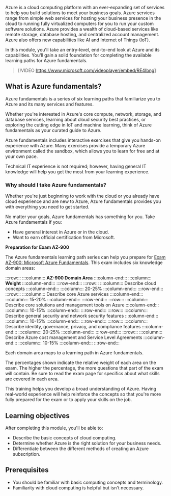 Azure is a cloud computing platform with an ever-expanding set of services to help you build solutions to meet your business goals. Azure services range from simple web services for hosting your business presence in the cloud to running fully virtualized computers for you to run your custom software solutions. Azure provides a wealth of cloud-based services like remote storage, database hosting, and centralized account management. Azure also offers new capabilities like AI and Internet of Things (IoT).

In this module, you'll take an entry-level, end-to-end look at Azure and its capabilities. You'll gain a solid foundation for completing the available learning paths for Azure fundamentals.

> [!VIDEO https://www.microsoft.com/videoplayer/embed/RE4Ibng]

## What is Azure fundamentals?

Azure fundamentals is a series of six learning paths that familiarize you to Azure and its many services and features.

Whether you're interested in Azure's core compute, network, storage, and database services, learning about cloud security best practices, or exploring the cutting edge in IoT and machine learning, think of Azure fundamentals as your curated guide to Azure.

Azure fundamentals includes interactive exercises that give you hands-on experience with Azure. Many exercises provide a temporary Azure environment called the sandbox, which allows you to learn for free and at your own pace.

Technical IT experience is not required; however, having general IT knowledge will help you get the most from your learning experience.

### Why should I take Azure fundamentals?

Whether you're just beginning to work with the cloud or you already have cloud experience and are new to Azure, Azure fundamentals provides you with everything you need to get started.

No matter your goals, Azure fundamentals has something for you. Take Azure fundamentals if you:

 -  Have general interest in Azure or in the cloud.
 -  Want to earn official certification from Microsoft.

**Preparation for Exam AZ-900**

The Azure fundamentals learning path series can help you prepare for [Exam AZ-900: Microsoft Azure Fundamentals](/learn/certifications/exams/az-900). This exam includes six knowledge domain areas:

:::row:::
  :::column:::
    **AZ-900 Domain Area**
  :::column-end:::
  :::column:::
    **Weight**
  :::column-end:::
:::row-end:::
:::row:::
  :::column:::
    Describe cloud concepts
  :::column-end:::
  :::column:::
    20-25%
  :::column-end:::
:::row-end:::
:::row:::
  :::column:::
    Describe core Azure services
  :::column-end:::
  :::column:::
    15-20%
  :::column-end:::
:::row-end:::
:::row:::
  :::column:::
    Describe core solutions and management tools on Azure
  :::column-end:::
  :::column:::
    10-15%
  :::column-end:::
:::row-end:::
:::row:::
  :::column:::
    Describe general security and network security features
  :::column-end:::
  :::column:::
    10-15%
  :::column-end:::
:::row-end:::
:::row:::
  :::column:::
    Describe identity, governance, privacy, and compliance features
  :::column-end:::
  :::column:::
    20-25%
  :::column-end:::
:::row-end:::
:::row:::
  :::column:::
    Describe Azure cost management and Service Level Agreements
  :::column-end:::
  :::column:::
    10-15%
  :::column-end:::
:::row-end:::


Each domain area maps to a learning path in Azure fundamentals.

The percentages shown indicate the relative weight of each area on the exam. The higher the percentage, the more questions that part of the exam will contain. Be sure to read the exam page for specifics about what skills are covered in each area.

This training helps you develop a broad understanding of Azure. Having real-world experience will help reinforce the concepts so that you're more fully prepared for the exam or to apply your skills on the job.

## Learning objectives

After completing this module, you'll be able to:

 -  Describe the basic concepts of cloud computing.
 -  Determine whether Azure is the right solution for your business needs.
 -  Differentiate between the different methods of creating an Azure subscription.

## Prerequisites

 -  You should be familiar with basic computing concepts and terminology.
 -  Familiarity with cloud computing is helpful but isn't necessary.
